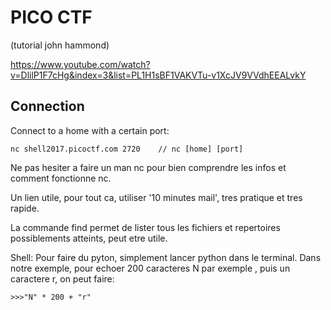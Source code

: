 # PICO CTF

(tutorial john hammond)

https://www.youtube.com/watch?v=DlilP1F7cHg&index=3&list=PL1H1sBF1VAKVTu-v1XcJV9VVdhEEALvkY

## Connection

Connect to a home with a certain port: 

    nc shell2017.picoctf.com 2720    // nc [home] [port]

Ne pas hesiter a faire un man nc pour bien comprendre les infos et comment fonctionne nc.

Un lien utile, pour tout ca, utiliser '10 minutes mail', tres pratique et tres rapide.

La commande find permet de lister tous les fichiers et repertoires possiblements atteints, peut etre utile.


Shell: Pour faire du pyton, simplement lancer python dans le terminal.
Dans notre exemple, pour echoer 200 caracteres N par exemple , puis un caractere r, on peut faire:

    >>>"N" * 200 + "r"
    
